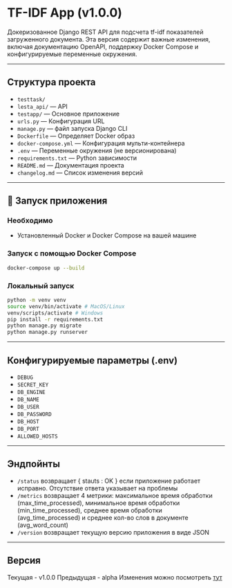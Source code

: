 # TF-IDF App (v1.0.0)
Докеризованное Django REST API для подсчета tf-idf показателей загруженного документа. Эта версия содержит важные изменения, включая документацию OpenAPI, поддержку Docker Compose и конфигурируемые переменные окружения.

---

## Структура проекта
- `testtask/` 
- `lesta_api/` — API
- `testapp/` — Основное приложение
- `urls.py` — Конфигурация URL
- `manage.py` — файл запуска Django CLI 
- `Dockerfile` — Определяет Docker образ
- `docker-compose.yml` — Конфигурация мульти-контейнера
- `.env` — Переменные окружения (не версионирована)
- `requirements.txt` — Python зависимости
- `README.md` — Документация проекта
- `changelog.md` — Список изменения версий 

---

## 🚀 Запуск приложения

### Необходимо

- Установленный Docker и Docker Compose на вашей машине

### Запуск с помощью Docker Compose

```bash
docker-compose up --build
 ```

### Локальный запуск
```bash
python -m venv venv
source venv/bin/activate # MacOS/Linux
venv/scripts/activate # Windows
pip install -r requirements.txt
python manage.py migrate
python manage.py runserver
```

---
## Конфигурируемые параметры (.env)
 - `DEBUG`
 - `SECRET_KEY`
 - `DB_ENGINE`
 - `DB_NAME`
 - `DB_USER`
 - `DB_PASSWORD`
 - `DB_HOST`
 - `DB_PORT`
 - `ALLOWED_HOSTS`
---
## Эндпойнты
- `/status` возвращает { stauts : OK } если приложение работает исправно. Отсутствие ответа указывает на проблемы
- `/metrics` возвращает 4 метрики: максимальное время обработки (max_time_processed), минимальное время обработки (min_time_processed), среднее время обработки (avg_time_processed) и среднее кол-во слов в документе (avg_word_count)
-  `/version` возвращает текущую версию приложения в виде JSON
---
## Версия
Текущая - v1.0.0 
Предыдущая - alpha
Изменения можно посмотреть [тут](./changelog.md)
       




    

